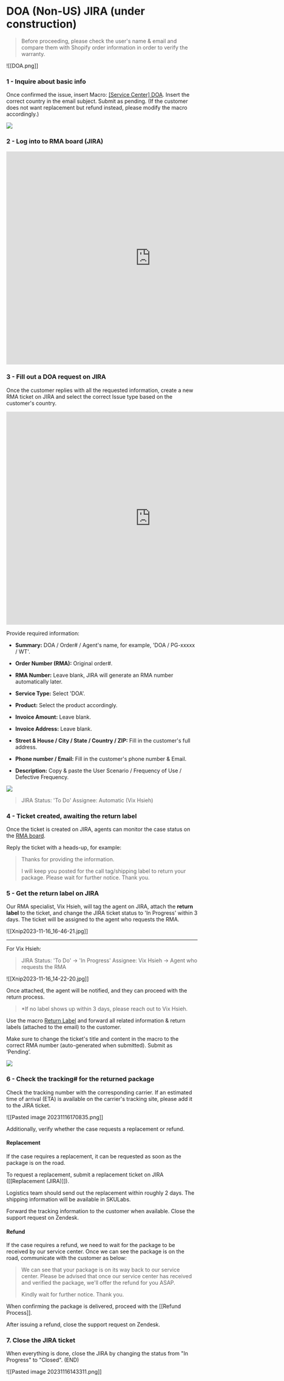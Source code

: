 # DOA (Non-US) JIRA (under construction)

> Before proceeding, please check the user's name & email and compare them with Shopify order information in order to verify the warranty. 


![[DOA.png]]


### 1 - Inquire about basic info
Once confirmed the issue, insert Macro: <u>[Service Center] DOA</u>. Insert the correct country in the email subject. Submit as pending. (If the customer does not want replacement but refund instead, please modify the macro accordingly.)
   
![](https://lh6.googleusercontent.com/VWCN-i96sVs83WirSHbHUjLjE6IOMz_tEljtrtdN49Ku8VgFigOz_cE275qTC8_QTIU9UGzaP7dcyckopW74_JvDJBtfRRslCj1bil2P88Nod7buknQFs2nb2X5TB6VDXC0yx4HM3fVDeKj77K7VTp5_n4rGYeEgkfydUqVHygX-yywoKsjY20Ci_z1w)

### 2 - Log into to RMA board (JIRA)

<iframe src="https://docs.google.com/presentation/d/e/2PACX-1vTJYyJaL00w9dJob_94CCS6jpHLrX6yDo7k1t2FjN_tHWuUxkFEVRRSzMDgvkg5Ejb1ya-ErAKwr-Hm/embed?start=false&loop=false" frameborder="0" width="760" height="560" allowfullscreen="true" mozallowfullscreen="true" webkitallowfullscreen="true"></iframe>

### 3 - Fill out a DOA request on JIRA

Once the customer replies with all the requested information, create a new RMA ticket on JIRA and select the correct Issue type based on the customer's country.

<iframe src="https://docs.google.com/presentation/d/e/2PACX-1vT3YTE5A14litVIRHZIVjPCoR_HqXI1fQObNRUYf-hPGyRB2Wy6RypTH1-uKP0ZlxCZTD5ESO0g1B9y/embed?start=false&loop=false" frameborder="0" width="760" height="560" allowfullscreen="true" mozallowfullscreen="true" webkitallowfullscreen="true"></iframe>

Provide required information:

-  **Summary:** DOA / Order# / Agent's name, for example, 'DOA / PG-xxxxx / WT'.

-  **Order Number (RMA):** Original order#.

-  **RMA Number:** Leave blank, JIRA will generate an RMA number automatically later.

-  **Service Type:** Select 'DOA'.

-  **Product:** Select the product accordingly.

-  **Invoice Amount:** Leave blank.

-  **Invoice Address:** Leave blank.

-  **Street & House / City / State / Country / ZIP:** Fill in the customer's full address.

-  **Phone number / Email:** Fill in the customer's phone number & Email.

-  **Description:** Copy & paste the User Scenario / Frequency of Use / Defective Frequency.

![](https://lh6.googleusercontent.com/EAamxZ1yeMdxamyiDcaYoAPlFajXdWvGS-nQRkYgw-Z_6UeDMm8pbuQdKlKz5m0ChN8Cx8ZXu1jEfxA4X6Hhyxnun4jTPbyQwhn3yE04ZLP4ndwsHvnLK4Lr9zev145jlL6oclvqWIdxX095VpBeq9pwhZQCVuGiKR9QFcSkdBRc6I3x6R1TuCSqJXiG)

>JIRA Status: 'To Do' 
>Assignee: Automatic (Vix Hsieh)

### 4 - Ticket created, awaiting the return label
Once the ticket is created on JIRA, agents can monitor the case status on the [RMA board](https://positivegrid.atlassian.net/jira/software/projects/RMA/boards/63).
   
Reply the ticket with a heads-up, for example:
   
> Thanks for providing the information. 
> 
> I will keep you posted for the call tag/shipping label to return your package. Please wait for further notice. Thank you.

### 5 - Get the return label on JIRA
Our RMA specialist, Vix Hsieh, will tag the agent on JIRA, attach the **return label** to the ticket, and change the JIRA ticket status to 'In Progress' within 3 days. The ticket will be assigned to the agent who requests the RMA. 

![[Xnip2023-11-16_16-46-21.jpg]]

---
For Vix Hsieh:
>JIRA Status: 'To Do' -> 'In Progress' 
>Assignee: Vix Hsieh -> Agent who requests the RMA

![[Xnip2023-11-16_14-22-20.jpg]]


Once attached, the agent will be notified, and they can proceed with the return process.
   
> *If no label shows up within 3 days, please reach out to Vix Hsieh.
   
Use the macro <u>Return Label</u> and forward all related information & return labels (attached to the email) to the customer.

Make sure to change the ticket's title and content in the macro to the correct RMA number (auto-generated when submitted). Submit as ‘Pending’.

![](https://lh4.googleusercontent.com/aFXpy4fy14uQl2hD2arD2cgokM_9v7Meim6stgbBx43Tj7T4L6CHq2I1xwgx1d3cfFO4kL-2Z2ckRdwDAsJbrXSDXoL7V5pSynZBnQgU3XU2aFRFGJ-Bf1mtV5vk66sHEkcXKOHuAuncPKdBH4pB2j62xjxyI6OGtDiRQ4ygHlFgYaETt0UL456f1H4H)

### 6 - Check the tracking# for the returned package
Check the tracking number with the corresponding carrier. If an estimated time of arrival (ETA) is available on the carrier's tracking site, please add it to the JIRA ticket.

![[Pasted image 20231116170835.png]]

Additionally, verify whether the case requests a replacement or refund.


#### Replacement
If the case requires a replacement, it can be requested as soon as the package is on the road. 

To request a replacement, submit a replacement ticket on JIRA ([[Replacement (JIRA)]]).
   
Logistics team should send out the replacement within roughly 2 days. The shipping information will be available in SKULabs. 

Forward the tracking information to the customer when available. Close the support request on Zendesk.

#### Refund
If the case requires a refund, we need to wait for the package to be received by our service center. Once we can see the package is on the road, communicate with the customer as below:

> We can see that your package is on its way back to our service center. Please be advised that once our service center has received and verified the package, we'll offer the refund for you ASAP.
> 
> Kindly wait for further notice. Thank you.

When confirming the package is delivered, proceed with the [[Refund Process]].

After issuing a refund, close the support request on Zendesk.

### 7. Close the JIRA ticket
When everything is done, close the JIRA by changing the status from "In Progress" to "Closed". (END)

![[Pasted image 20231116143311.png]]